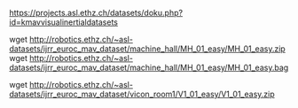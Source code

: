 https://projects.asl.ethz.ch/datasets/doku.php?id=kmavvisualinertialdatasets

wget http://robotics.ethz.ch/~asl-datasets/ijrr_euroc_mav_dataset/machine_hall/MH_01_easy/MH_01_easy.zip
wget http://robotics.ethz.ch/~asl-datasets/ijrr_euroc_mav_dataset/machine_hall/MH_01_easy/MH_01_easy.bag

wget http://robotics.ethz.ch/~asl-datasets/ijrr_euroc_mav_dataset/vicon_room1/V1_01_easy/V1_01_easy.zip

